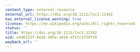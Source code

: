 ```yaml
---
content_type: external-resource
external_url: https://doi.org/10.1111/lnc3.12342
has_external_license_warning: true
license: https://en.wikipedia.org/wiki/All_rights_reserved
status: ''
title: https://doi.org/10.1111/lnc3.12342
uid: e4d6122f-6e2b-495a-ad16-ef1fc1739f10
wayback_url: ''
---
```


